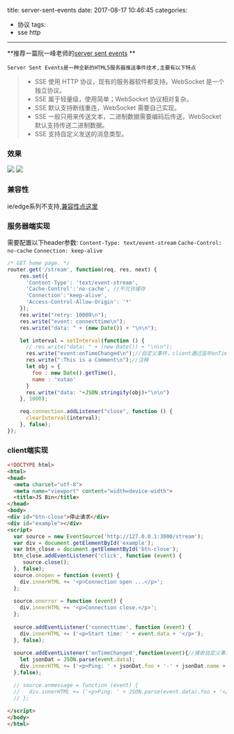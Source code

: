 title: server-sent-events
date: 2017-08-17 10:46:45
categories:
- 协议
tags:
- sse http
---

**推荐一篇阮一峰老师的[server sent events](http://www.ruanyifeng.com/blog/2017/05/server-sent_events.html) **

`Server Sent Events是一种全新的HTML5服务器推送事件技术,主要有以下特点`

> * SSE 使用 HTTP 协议，现有的服务器软件都支持。WebSocket 是一个独立协议。
> * SSE 属于轻量级，使用简单；WebSocket 协议相对复杂。
> * SSE 默认支持断线重连，WebSocket 需要自己实现。
> * SSE 一般只用来传送文本，二进制数据需要编码后传送，WebSocket 默认支持传送二进制数据。
> * SSE 支持自定义发送的消息类型。

<!-- more -->
### 效果
![](/assets/blogImg/sse-pic2.png)
![](/assets/blogImg/sse-pic1.png)
### 兼容性
ie/edge系列不支持,[兼容性点这里](http://caniuse.mojijs.com/Home/Html/item/key/eventsource/index.html)

### 服务器端实现
需要配置以下header参数:
`Content-Type: text/event-stream`
`Cache-Control: no-cache`
`Connection: keep-alive`

```javascript
/* GET home page. */
router.get('/stream', function(req, res, next) {
    res.set({
      'Content-Type': 'text/event-stream',
      'Cache-Control':'no-cache', //不允许缓存
      'Connection':'keep-alive',
      'Access-Control-Allow-Origin': '*'
    });
    res.write("retry: 10000\n");
    res.write("event: connecttime\n");
    res.write("data: " + (new Date()) + "\n\n");

    let interval = setInterval(function () {
      // res.write("data: " + (new Date()) + "\n\n");
      res.write("event:onTimeChanged\n");//自定义事件，client通过监听onTimeChanged来接收消息
      res.write(":This is a Comment\n");//注释
      let obj = {
        foo : new Date().getTime(),
        name : 'xutao'
      }
      res.write("data: "+JSON.stringify(obj)+"\n\n")
    }, 1000);

    req.connection.addListener("close", function () {
      clearInterval(interval);
    }, false);
});
```
### client端实现
```html
<!DOCTYPE html>
<html>
<head>
  <meta charset="utf-8">
  <meta name="viewport" content="width=device-width">
  <title>JS Bin</title>
</head>
<body>
<div id="btn-close">停止请求</div>
<div id="example"></div>
<script>
  var source = new EventSource('http://127.0.0.1:3000/stream');
  var div = document.getElementById('example');
  var btn_close = document.getElementById('btn-close');
  btn_close.addEventListener('click', function (event) {
     source.close();
  }, false);
  source.onopen = function (event) {
    div.innerHTML += '<p>Connection open ...</p>';
  };
  
  source.onerror = function (event) {
    div.innerHTML += '<p>Connection close.</p>';
  };
  
  source.addEventListener('connecttime', function (event) {
    div.innerHTML += ('<p>Start time: ' + event.data + '</p>');
  }, false);
  
  source.addEventListener('onTimeChanged',function(event){//接收自定义事件，默认是onmessage
    let jsonDat = JSON.parse(event.data);
    div.innerHTML += ('<p>Ping: ' + jsonDat.foo + '-' + jsonDat.name + '</p>');
  },false);

  // source.onmessage = function (event) {
  //   div.innerHTML += ('<p>Ping: ' + JSON.parse(event.data).foo + '</p>');
  // };
  
</script>
</body>
</html>
```
